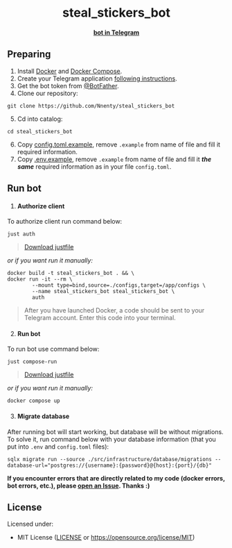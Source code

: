 <h1 align="center">steal_stickers_bot</h1>
<div align="center">
<h4><a href="https://t.me/steal_stickers_bot">bot in Telegram</a>
</div>

<h2>Preparing</h2>

1. Install [Docker](https://docs.docker.com/get-docker/) and [Docker Compose](https://docs.docker.com/compose/install/).
2. Create your Telegram application [following instructions](https://core.telegram.org/api/obtaining_api_id).
3. Get the bot token from [@BotFather](https://t.me/BotFather).
4. Clone our repository:
```
git clone https://github.com/Nnenty/steal_stickers_bot
```
5. Cd into catalog:
```
cd steal_stickers_bot
```
6. Copy [config.toml.example](./configs/config.toml.example), remove `.example` from name of file and fill it required information.
7. Copy [.env.example](./.env.example), remove `.example` from name of file and fill it ***the same*** required information as in your file `config.toml`.

<h2>Run bot</h2>

1. <h4>Authorize client</h4>

To authorize client run command below:
```
just auth
```
> [Download justfile](https://github.com/casey/just?tab=readme-ov-file#pre-built-binaries)

*or if you want run it manually:*
```
docker build -t steal_stickers_bot . && \
docker run -it --rm \
        --mount type=bind,source=./configs,target=/app/configs \
        --name steal_stickers_bot steal_stickers_bot \
        auth
```
> After you have launched Docker, a code should be sent to your Telegram account.
Enter this code into your terminal.
2. <h4>Run bot</h4>

To run bot use command below:
```
just compose-run
```
> [Download justfile](https://github.com/casey/just?tab=readme-ov-file#pre-built-binaries)

*or if you want run it manually:*
```
docker compose up
```

3. <h4>Migrate database</h4>

After running bot will start working, but database will be without migrations. To solve it, run command below with your database information (that you put into `.env` and `config.toml` files):
```
sqlx migrate run --source ./src/infrastructure/database/migrations --database-url="postgres://{username}:{password}@{host}:{port}/{db}"
```

<strong>If you encounter errors that are directly related to my code (docker errors, bot errors, etc.), please [open an Issue](https://github.com/Nnenty/steal_stickers_bot/issues/new). Thanks :)</strong>


<h2>License</h2>

Licensed under:
- MIT License ([LICENSE](./LICENSE) or https://opensource.org/license/MIT)